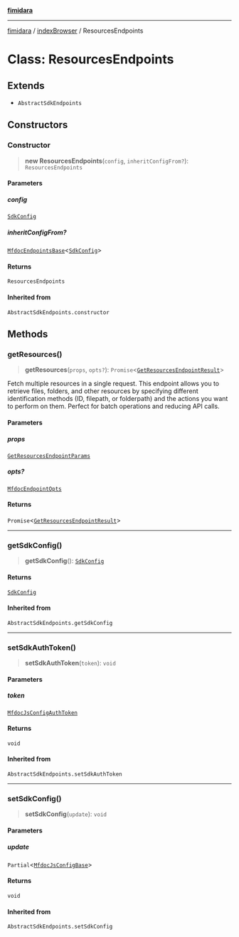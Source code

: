 [**fimidara**](../../README.md)

***

[fimidara](../../modules.md) / [indexBrowser](../README.md) / ResourcesEndpoints

# Class: ResourcesEndpoints

## Extends

- `AbstractSdkEndpoints`

## Constructors

### Constructor

> **new ResourcesEndpoints**(`config`, `inheritConfigFrom?`): `ResourcesEndpoints`

#### Parameters

##### config

[`SdkConfig`](../interfaces/SdkConfig.md)

##### inheritConfigFrom?

[`MfdocEndpointsBase`](MfdocEndpointsBase.md)\<[`SdkConfig`](../interfaces/SdkConfig.md)\>

#### Returns

`ResourcesEndpoints`

#### Inherited from

`AbstractSdkEndpoints.constructor`

## Methods

### getResources()

> **getResources**(`props`, `opts?`): `Promise`\<[`GetResourcesEndpointResult`](../type-aliases/GetResourcesEndpointResult.md)\>

Fetch multiple resources in a single request. This endpoint allows you to retrieve files, folders, and other resources by specifying different identification methods (ID, filepath, or folderpath) and the actions you want to perform on them. Perfect for batch operations and reducing API calls.

#### Parameters

##### props

[`GetResourcesEndpointParams`](../type-aliases/GetResourcesEndpointParams.md)

##### opts?

[`MfdocEndpointOpts`](../type-aliases/MfdocEndpointOpts.md)

#### Returns

`Promise`\<[`GetResourcesEndpointResult`](../type-aliases/GetResourcesEndpointResult.md)\>

***

### getSdkConfig()

> **getSdkConfig**(): [`SdkConfig`](../interfaces/SdkConfig.md)

#### Returns

[`SdkConfig`](../interfaces/SdkConfig.md)

#### Inherited from

`AbstractSdkEndpoints.getSdkConfig`

***

### setSdkAuthToken()

> **setSdkAuthToken**(`token`): `void`

#### Parameters

##### token

[`MfdocJsConfigAuthToken`](../type-aliases/MfdocJsConfigAuthToken.md)

#### Returns

`void`

#### Inherited from

`AbstractSdkEndpoints.setSdkAuthToken`

***

### setSdkConfig()

> **setSdkConfig**(`update`): `void`

#### Parameters

##### update

`Partial`\<[`MfdocJsConfigBase`](../interfaces/MfdocJsConfigBase.md)\>

#### Returns

`void`

#### Inherited from

`AbstractSdkEndpoints.setSdkConfig`
